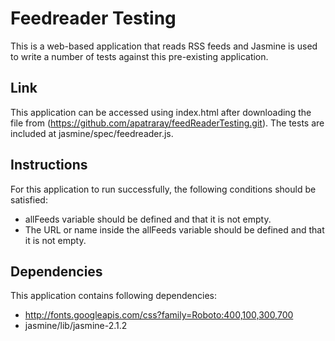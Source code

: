 # Feedreader Testing


This is a web-based application that reads RSS feeds and Jasmine is used to write a number of tests against this pre-existing application.

## Link

This application can be accessed using index.html after downloading the file from (https://github.com/apatraray/feedReaderTesting.git).
The tests are included at jasmine/spec/feedreader.js.

## Instructions

For this application to run successfully, the following conditions should be satisfied:
- allFeeds variable should be defined and that it is not empty.
- The URL or name inside the allFeeds variable should be defined and that it is not empty.

## Dependencies

This application contains following dependencies:
- http://fonts.googleapis.com/css?family=Roboto:400,100,300,700
- jasmine/lib/jasmine-2.1.2